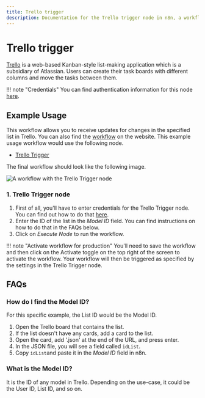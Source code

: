 ```yaml
---
title: Trello trigger
description: Documentation for the Trello trigger node in n8n, a workflow automation platform. Includes details of operations and configuration, and links to examples and credentials information.
---
```


# Trello trigger

[Trello](https://trello.com/) is a web-based Kanban-style list-making application which is a subsidiary of Atlassian. Users can create their task boards with different columns and move the tasks between them.

!!! note "Credentials"
    You can find authentication information for this node [here](/integrations/builtin/credentials/trello/).



## Example Usage

This workflow allows you to receive updates for changes in the specified list in Trello. You can also find the [workflow](https://n8n.io/workflows/491) on the website. This example usage workflow would use the following node.

- [Trello Trigger]()

The final workflow should look like the following image.

![A workflow with the Trello Trigger node](/_images/integrations/builtin/trigger-nodes/trellotrigger/workflow.png)


### 1. Trello Trigger node

1. First of all, you'll have to enter credentials for the Trello Trigger node. You can find out how to do that [here](/integrations/builtin/credentials/trello/).
2. Enter the ID of the list in the *Model ID* field. You can find instructions on how to do that in the FAQs below.
3. Click on *Execute Node* to run the workflow.

!!! note "Activate workflow for production"
    You'll need to save the workflow and then click on the Activate toggle on the top right of the screen to activate the workflow. Your workflow will then be triggered as specified by the settings in the Trello Trigger node.



## FAQs

### How do I find the Model ID?

For this specific example, the List ID would be the Model ID.

1. Open the Trello board that contains the list.
2. If the list doesn't have any cards, add a card to the list.
3. Open the card, add '.json' at the end of the URL, and press enter.
4. In the JSON file, you will see a field called `idList`.
5. Copy `idList`and paste it in the *Model ID* field in n8n.


### What is the Model ID?

It is the ID of any model in Trello. Depending on the use-case, it could be the User ID, List ID, and so on.

